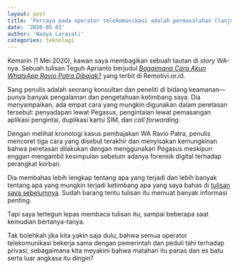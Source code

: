 ```yaml
--- 
layout: post 
title: 'Percaya pada operator telekomunikasi adalah permasalahan (lanjutan)' 
date: '2020-05-03' 
author: 'Nadya Larasati'
categories: teknologi
---
```


Kemarin (1 Mei 2020), kawan saya membagikan sebuah tautan di *story* WA-nya. Sebuah tulisan Teguh Aprianto berjudul *[Bagaimana Cara Akun WhatsApp Ravio Patra Dibajak?](https://www.remotivi.or.id/amatan/589/bagaimana-cara-akun-whatsapp-ravio-patra-dibajak)* yang terbit di Remotivi.or.id. 

Sang penulis adalah seorang konsultan dan peneliti di bidang keamanan—punya banyak pengalaman dan pengetahuan ketimbang saya. Dia menyampaikan, ada empat cara yang mungkin digunakan dalam peretasan tersebut: penyadapan lewat Pegasus, pengintaian lewat pemasangan aplikasi pengintai, duplikasi kartu SIM, dan *call forwarding*.

Dengan melihat kronologi kasus pembajakan WA Ravio Patra, penulis mencoret tiga cara yang disebut terakhir dan menyisakan kemungkinan bahwa peretasan dilakukan dengan menggunakan Pegasus meskipun enggan mengambil kesimpulan sebelum adanya forensik digital terhadap perangkat korban. 

Dia membahas lebih lengkap tentang apa yang terjadi dan lebih banyak tentang apa yang mungkin terjadi ketimbang apa yang saya bahas di [tulisan saya sebelumnya](https://berlawan.github.io/teknologi/2020/04/23/percaya-pada-operator-telekomunikasi-adalah-permasalahan.html). Sudah barang tentu tulisan itu memuat banyak informasi penting.

Tapi saya tertegun lepas membaca tulisan itu, sampai beberapa saat kemudian bertanya-tanya.

Tak bolehkah jika kita yakin saja dulu, bahwa semua operator telekomunikasi bekerja sama dengan pemerintah dan peduli tahi terhadap privasi, sebagaimana kita meyakini bahwa matahari itu panas dan es batu serta luar angkasa itu dingin?
